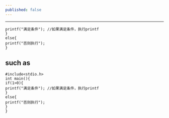 ```yaml
---
published: false
---
```

---
```if(条件){
printf("满足条件"); //如果满足条件，执行printf
}
else{
printf("否则执行");
}
```

## such as

```1c
#include<stdio.h>
int main(){
if(1>0){
printf("满足条件"); //如果满足条件，执行printf
}
else{
printf("否则执行");
}
}
```